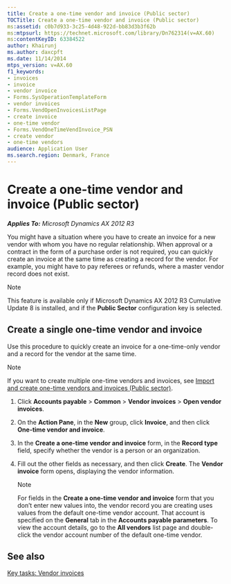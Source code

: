 ```yaml
---
title: Create a one-time vendor and invoice (Public sector)
TOCTitle: Create a one-time vendor and invoice (Public sector)
ms:assetid: c0b7d933-3c25-4d48-922d-bb83d3b3f62b
ms:mtpsurl: https://technet.microsoft.com/library/Dn762314(v=AX.60)
ms:contentKeyID: 63384522
author: Khairunj
ms.author: daxcpft
ms.date: 11/14/2014
mtps_version: v=AX.60
f1_keywords:
- invoices
- invoice
- vendor invoice
- Forms.SysOperationTemplateForm
- vendor invoices
- Forms.VendOpenInvoicesListPage
- create invoice
- one-time vendor
- Forms.VendOneTimeVendInvoice_PSN
- create vendor
- one-time vendors
audience: Application User
ms.search.region: Denmark, France
---
```


# Create a one-time vendor and invoice (Public sector) 


_**Applies To:** Microsoft Dynamics AX 2012 R3_

You might have a situation where you have to create an invoice for a new vendor with whom you have no regular relationship. When approval or a contract in the form of a purchase order is not required, you can quickly create an invoice at the same time as creating a record for the vendor. For example, you might have to pay referees or refunds, where a master vendor record does not exist.


> [!NOTE]
> <P>This feature is available only if Microsoft Dynamics AX 2012 R3 Cumulative Update 8 is installed, and if the <STRONG>Public Sector</STRONG> configuration key is selected.</P>



## Create a single one-time vendor and invoice

Use this procedure to quickly create an invoice for a one-time-only vendor and a record for the vendor at the same time.


> [!NOTE]
> <P>If you want to create multiple one-time vendors and invoices, see <A href="import-and-create-one-time-vendors-and-invoices-public-sector.md">Import and create one-time vendors and invoices (Public sector)</A>.</P>



1.  Click **Accounts payable** \> **Common** \> **Vendor invoices** \> **Open vendor invoices**.

2.  On the **Action Pane**, in the **New** group, click **Invoice**, and then click **One-time vendor and invoice**.

3.  In the **Create a one-time vendor and invoice** form, in the **Record type** field, specify whether the vendor is a person or an organization.

4.  Fill out the other fields as necessary, and then click **Create**. The **Vendor invoice** form opens, displaying the vendor information.
    

    > [!NOTE]
    > <P>For fields in the <STRONG>Create a one-time vendor and invoice</STRONG> form that you don’t enter new values into, the vendor record you are creating uses values from the default one-time vendor account. That account is specified on the <STRONG>General</STRONG> tab in the <STRONG>Accounts payable parameters</STRONG>. To view the account details, go to the <STRONG>All vendors</STRONG> list page and double-click the vendor account number of the default one-time vendor.</P>



## See also

[Key tasks: Vendor invoices](key-tasks-vendor-invoices.md)

  


